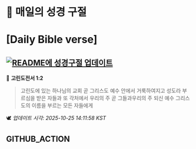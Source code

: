 # 🙏 매일의 성경 구절
# [Daily Bible verse]
## [![README에 성경구절 업데이트](https://github.com/DONGSUKA/first_test/actions/workflows/update-readme-bible.yml/badge.svg)](https://github.com/DONGSUKA/first_test/actions/workflows/update-readme-bible.yml)
<!-- START_BIBLE_VERSE -->
📖 **고린도전서 1:2**
> 고린도에 있는 하나님의 교회 곧 그리스도 예수 안에서 거룩하여지고 성도라 부르심을 받은 자들과 또 각처에서 우리의 주 곧 그들과우리의 주 되신 예수 그리스도의 이름을 부르는 모든 자들에게

🕊️ _업데이트 시각: 2025-10-25 14:11:58 KST_
  <!-- END_BIBLE_VERSE -->
## GITHUB_ACTION
